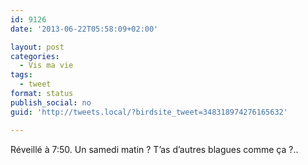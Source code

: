 ```yaml
---
id: 9126
date: '2013-06-22T05:58:09+02:00'

layout: post
categories:
  - Vis ma vie
tags:
  - tweet
format: status
publish_social: no
guid: 'http://tweets.local/?birdsite_tweet=348318974276165632'

---
```


Réveillé à 7:50. Un samedi matin ? T’as d’autres blagues comme ça ?..